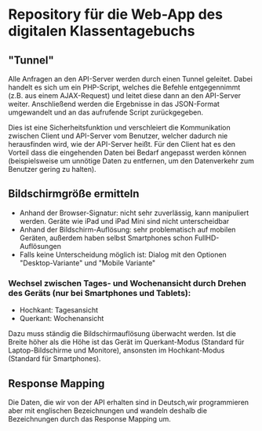 # Repository für die Web-App des digitalen Klassentagebuchs

## "Tunnel"

Alle Anfragen an den API-Server werden durch einen Tunnel geleitet. Dabei handelt es sich um ein PHP-Script, welches die Befehle entgegennimmt (z.B. aus einem AJAX-Request) und leitet diese dann an den API-Server weiter. Anschließend werden die Ergebnisse in das JSON-Format umgewandelt und an das aufrufende Script zurückgegeben.

Dies ist eine Sicherheitsfunktion und verschleiert die Kommunikation zwischen Client und API-Server vom Benutzer, welcher dadurch nie herausfinden wird, wie der API-Server heißt. Für den Client hat es den Vorteil dass die eingehenden Daten bei Bedarf angepasst werden können (beispielsweise um unnötige Daten zu entfernen, um den Datenverkehr zum Benutzer gering zu halten).

## Bildschirmgröße ermitteln

- Anhand der Browser-Signatur: nicht sehr zuverlässig, kann manipuliert werden. Geräte wie iPad und iPad Mini sind nicht unterscheidbar
- Anhand der Bildschirm-Auflösung: sehr problematisch auf mobilen Geräten, außerdem haben selbst Smartphones schon FullHD-Auflösungen
- Falls keine Unterscheidung möglich ist: Dialog mit den Optionen "Desktop-Variante" und "Mobile Variante"

### Wechsel zwischen Tages- und Wochenansicht durch Drehen des Geräts (nur bei Smartphones und Tablets):

- Hochkant: Tagesansicht
- Querkant: Wochenansicht

Dazu muss ständig die Bildschirmauflösung überwacht werden. Ist die Breite höher als die Höhe ist das Gerät im Querkant-Modus (Standard für Laptop-Bildschirme und Monitore), ansonsten im Hochkant-Modus (Standard für Smartphones).

## Response Mapping

Die Daten, die wir von der API erhalten sind in Deutsch,wir programmieren aber mit englischen Bezeichnungen und wandeln deshalb die Bezeichnungen durch das Response Mapping um.